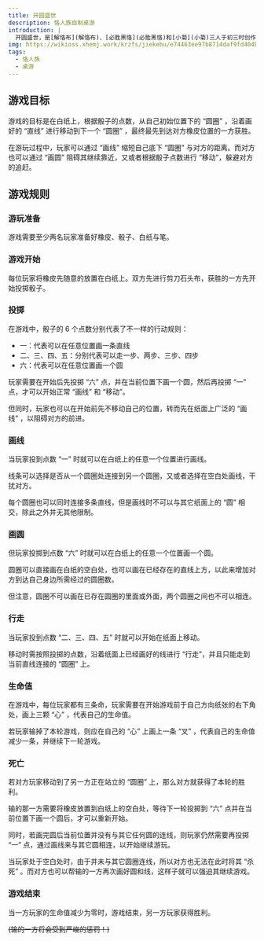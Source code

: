 ```yaml
---
title: 开圆盛世
description: 恪人族自制桌游
introduction: |
  开圆盛世，是[解恪布](解恪布)、[必胜黑恪](必胜黑恪)和[小菊](小菊)三人于初三时创作的一款简易桌面游戏。
img: https://wikioss.xhemj.work/krzfs/jiekebu/e74463ee97b8714daf9fd404b129ec07.jpg
tags:
  - 恪人族
  - 桌游
---
```


## 游戏目标

游戏的目标是在白纸上，根据骰子的点数，从自己初始位置下的 “圆圈” ，沿着画好的 “直线” 进行移动到下一个 “圆圈” ，最终最先到达对方橡皮位置的一方获胜。

在游玩过程中，玩家可以通过 “画线” 缩短自己底下 “圆圈” 与对方的距离。而对方也可以通过 “画圆” 阻碍其继续靠近，又或者根据骰子点数进行 “移动”，躲避对方的追赶。

## 游戏规则

### 游玩准备

游戏需要至少两名玩家准备好橡皮、骰子、白纸与笔。

### 游戏开始

每位玩家将橡皮先随意的放置在白纸上。双方先进行剪刀石头布，获胜的一方先开始投掷骰子。

### 投掷

在游戏中，骰子的 6 个点数分别代表了不一样的行动规则：

- 一：代表可以在任意位置画一条直线
- 二、三、四、五：分别代表可以走一步、两步、三步、四步
- 六：代表可以在任意位置画一个圆

玩家需要在开始后先投掷 “六” 点，并在当前位置下画一个圆，然后再投掷 “一” 点，才可以开始正常 “画线” 和 “移动”。

但同时，玩家也可以在开始前先不移动自己的位置，转而先在纸面上广泛的 “画线” ，以阻碍对方的前进。

### 画线

当玩家投到点数 “一” 时就可以在白纸上的任意一个位置进行画线。

线条可以选择是否从一个圆圈处连接到另一个圆圈，又或者选择在空白处画线，干扰对方。

每个圆圈也可以同时连接多条直线，但是画线时不可以与其它纸面上的 “圆” 相交，除此之外并无其他限制。

### 画圆

但玩家投掷到点数 “六” 时就可以在白纸上的任意一个位置画一个圆。

圆圈可以直接画在白纸的空白处，也可以画在已经存在的直线上方，以此来增加对方到达自己身边所需经过的圆圈数。

但注意，圆圈不可以画在已存在圆圈的里面或外面，两个圆圈之间也不可以相连。

### 行走

当玩家投到点数 “二、三、四、五” 时就可以开始在纸面上移动。

移动时需按照投掷的点数，沿着纸面上已经画好的线进行 “行走”，并且只能走到当前直线连接的 “圆圈” 上。

### 生命值

在游戏中，每位玩家都有三条命，玩家需要在开始游戏前于自己方向纸张的右下角处，画上三颗 “心” ，代表自己的生命值。

若玩家输掉了本轮游戏，则应在自己的 “心” 上画上一条 “叉” ，代表自己的生命值减少一条，并继续下一轮游戏。

### 死亡

若对方玩家移动到了另一方正在站立的 “圆圈” 上，那么对方就获得了本轮的胜利。

输的那一方需要将橡皮放置到白纸上的空白处，等待下一轮投掷到 “六” 点并在当前位置下画一个圆后，才可以重新开始。

同时，若画完圆后当前位置并没有与其它任何圆的连线，则玩家仍然需要再投掷 “一” 点，通过画线来与其它圆相连，以开始继续游玩。

当玩家处于空白处时，由于并未与其它圆圈连线，所以对方也无法在此时将其 “杀死” 。而对方也可以帮输的一方再次画好圆和线，这样子就可以强迫其继续游戏。

### 游戏结束

当一方玩家的生命值减少为零时，游戏结束，另一方玩家获得胜利。

~~(输的一方将会受到严峻的惩罚！)~~
